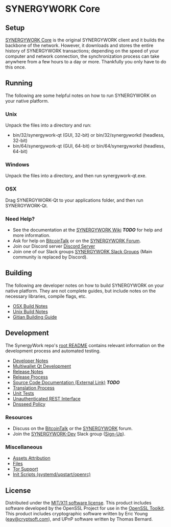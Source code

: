 SYNERGYWORK Core
=====================

Setup
---------------------
[SYNERGYWORK Core](http://synergy-work.com/wallet) is the original SYNERGYWORK client and it builds the backbone of the network. However, it downloads and stores the entire history of SYNERGYWORK transactions; depending on the speed of your computer and network connection, the synchronization process can take anywhere from a few hours to a day or more. Thankfully you only have to do this once.

Running
---------------------
The following are some helpful notes on how to run SYNERGYWORK on your native platform.

### Unix

Unpack the files into a directory and run:

- bin/32/synergywork-qt (GUI, 32-bit) or bin/32/synergyworkd (headless, 32-bit)
- bin/64/synergywork-qt (GUI, 64-bit) or bin/64/synergyworkd (headless, 64-bit)

### Windows

Unpack the files into a directory, and then run synergywork-qt.exe.

### OSX

Drag SYNERGYWORK-Qt to your applications folder, and then run SYNERGYWORK-Qt.

### Need Help?

* See the documentation at the [SYNERGYWORK Wiki](https://en.bitcoin.it/wiki/Main_Page) ***TODO***
for help and more information.
* Ask for help on [BitcoinTalk](https://bitcointalk.org/index.php?topic=1262920.0) or on the [SYNERGYWORK Forum](http://forum.synergy-work.com/).
* Join our Discord server [Discord Server](https://discord.synergy-work.com)
* Join one of our Slack groups [SYNERGYWORK Slack Groups](https://synergy-work.com/slack-logins/) (Main community is replaced by Discord).

Building
---------------------
The following are developer notes on how to build SYNERGYWORK on your native platform. They are not complete guides, but include notes on the necessary libraries, compile flags, etc.

- [OSX Build Notes](build-osx.md)
- [Unix Build Notes](build-unix.md)
- [Gitian Building Guide](gitian-building.md)

Development
---------------------
The SynergyWork repo's [root README](https://github.com/SYNERGYWORK-Project/SYNERGYWORK/blob/master/README.md) contains relevant information on the development process and automated testing.

- [Developer Notes](developer-notes.md)
- [Multiwallet Qt Development](multiwallet-qt.md)
- [Release Notes](release-notes.md)
- [Release Process](release-process.md)
- [Source Code Documentation (External Link)](https://dev.visucore.com/bitcoin/doxygen/) ***TODO***
- [Translation Process](translation_process.md)
- [Unit Tests](unit-tests.md)
- [Unauthenticated REST Interface](REST-interface.md)
- [Dnsseed Policy](dnsseed-policy.md)

### Resources

* Discuss on the [BitcoinTalk](https://bitcointalk.org/index.php?topic=1262920.0) or the [SYNERGYWORK](http://forum.synergy-work.com/) forum.
* Join the [SYNERGYWORK-Dev](https://synergywork-dev.slack.com/) Slack group ([Sign-Up](https://synergywork-dev.herokuapp.com/)).

### Miscellaneous
- [Assets Attribution](assets-attribution.md)
- [Files](files.md)
- [Tor Support](tor.md)
- [Init Scripts (systemd/upstart/openrc)](init.md)

License
---------------------
Distributed under the [MIT/X11 software license](http://www.opensource.org/licenses/mit-license.php).
This product includes software developed by the OpenSSL Project for use in the [OpenSSL Toolkit](https://www.openssl.org/). This product includes
cryptographic software written by Eric Young ([eay@cryptsoft.com](mailto:eay@cryptsoft.com)), and UPnP software written by Thomas Bernard.
